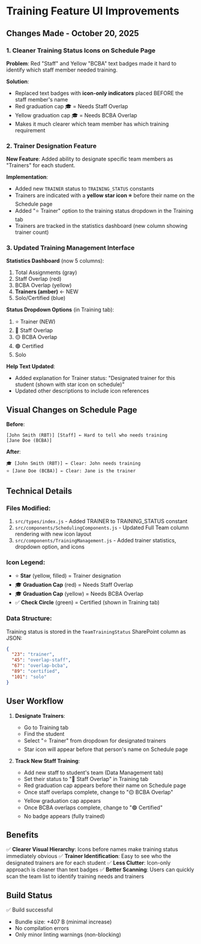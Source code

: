 # Training Feature UI Improvements

## Changes Made - October 20, 2025

### 1. **Cleaner Training Status Icons on Schedule Page**

**Problem**: Red "Staff" and Yellow "BCBA" text badges made it hard to identify which staff member needed training.

**Solution**: 
- Replaced text badges with **icon-only indicators** placed BEFORE the staff member's name
- Red graduation cap 🎓 = Needs Staff Overlap
- Yellow graduation cap 🎓 = Needs BCBA Overlap
- Makes it much clearer which team member has which training requirement

### 2. **Trainer Designation Feature**

**New Feature**: Added ability to designate specific team members as "Trainers" for each student.

**Implementation**:
- Added new `TRAINER` status to `TRAINING_STATUS` constants
- Trainers are indicated with a **yellow star icon ⭐** before their name on the Schedule page
- Added "⭐ Trainer" option to the training status dropdown in the Training tab
- Trainers are tracked in the statistics dashboard (new column showing trainer count)

### 3. **Updated Training Management Interface**

**Statistics Dashboard** (now 5 columns):
1. Total Assignments (gray)
2. Staff Overlap (red)
3. BCBA Overlap (yellow)
4. **Trainers (amber)** ← NEW
5. Solo/Certified (blue)

**Status Dropdown Options** (in Training tab):
1. ⭐ Trainer (NEW)
2. 🔴 Staff Overlap
3. 🟡 BCBA Overlap
4. 🟢 Certified
5. Solo

**Help Text Updated**:
- Added explanation for Trainer status: "Designated trainer for this student (shown with star icon on schedule)"
- Updated other descriptions to include icon references

## Visual Changes on Schedule Page

**Before**:
```
[John Smith (RBT)] [Staff] ← Hard to tell who needs training
[Jane Doe (BCBA)]
```

**After**:
```
🎓 [John Smith (RBT)] ← Clear: John needs training
⭐ [Jane Doe (BCBA)] ← Clear: Jane is the trainer
```

## Technical Details

### Files Modified:
1. `src/types/index.js` - Added TRAINER to TRAINING_STATUS constant
2. `src/components/SchedulingComponents.js` - Updated Full Team column rendering with new icon layout
3. `src/components/TrainingManagement.js` - Added trainer statistics, dropdown option, and icons

### Icon Legend:
- ⭐ **Star** (yellow, filled) = Trainer designation
- 🎓 **Graduation Cap** (red) = Needs Staff Overlap
- 🎓 **Graduation Cap** (yellow) = Needs BCBA Overlap
- ✅ **Check Circle** (green) = Certified (shown in Training tab)

### Data Structure:
Training status is stored in the `TeamTrainingStatus` SharePoint column as JSON:
```json
{
  "23": "trainer",
  "45": "overlap-staff",
  "67": "overlap-bcba",
  "89": "certified",
  "101": "solo"
}
```

## User Workflow

1. **Designate Trainers**:
   - Go to Training tab
   - Find the student
   - Select "⭐ Trainer" from dropdown for designated trainers
   - Star icon will appear before that person's name on Schedule page

2. **Track New Staff Training**:
   - Add new staff to student's team (Data Management tab)
   - Set their status to "🔴 Staff Overlap" in Training tab
   - Red graduation cap appears before their name on Schedule page
   - Once staff overlaps complete, change to "🟡 BCBA Overlap"
   - Yellow graduation cap appears
   - Once BCBA overlaps complete, change to "🟢 Certified"
   - No badge appears (fully trained)

## Benefits

✅ **Clearer Visual Hierarchy**: Icons before names make training status immediately obvious
✅ **Trainer Identification**: Easy to see who the designated trainers are for each student
✅ **Less Clutter**: Icon-only approach is cleaner than text badges
✅ **Better Scanning**: Users can quickly scan the team list to identify training needs and trainers

## Build Status

✅ Build successful
- Bundle size: +407 B (minimal increase)
- No compilation errors
- Only minor linting warnings (non-blocking)
